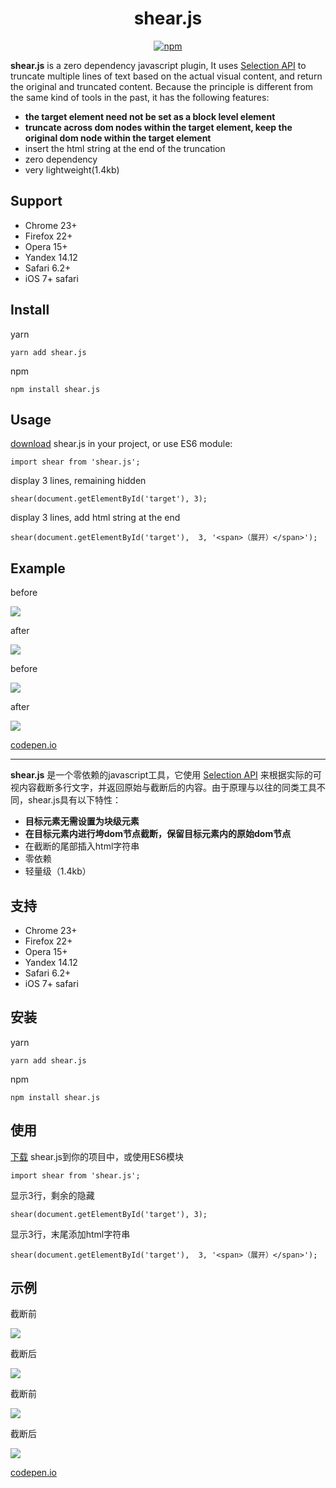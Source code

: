 <h1 align="center">shear.js</h1>

<p align="center">
    <a href="https://www.npmjs.com/package/shear.js">
        <img src="https://badge.fury.io/js/shear.js.svg" alt="npm" />
    </a>
</p>

**shear.js** is a zero dependency javascript plugin, It uses [Selection API](https://developer.mozilla.org/zh-CN/docs/Web/API/Selection) to truncate multiple lines of text based on the actual visual content, and return the original and truncated content. Because the principle is different from the same kind of tools in the past, it has the following features:

- **the target element need not be set as a block level element**
- **truncate across dom nodes within the target element, keep the original dom node within the target element**
- insert the html string at the end of the truncation
- zero dependency
- very lightweight(1.4kb)

## Support

- Chrome 23+
- Firefox 22+
- Opera 15+
- Yandex 14.12
- Safari 6.2+
- iOS 7+ safari

## Install

yarn
```
yarn add shear.js
```

npm
```
npm install shear.js
```

## Usage

[download](https://raw.githubusercontent.com/zhengrenzhe/shear.js/master/dist/shear-umd.js) shear.js in your project, or use ES6 module:
```
import shear from 'shear.js';
```

display 3 lines, remaining hidden
```
shear(document.getElementById('target'), 3);
```

display 3 lines, add html string at the end
```
shear(document.getElementById('target'),  3, '<span>（展开）</span>');
```

## Example

<p>before</p>

![](https://dn-droiz.qbox.me/p11.png)

<p>after</p>

![](https://dn-droiz.qbox.me/p2.png)

<p>before</p>

![](https://dn-droiz.qbox.me/p3.png)

<p>after</p>

![](https://dn-droiz.qbox.me/p4.png)

<a href="https://codepen.io/droiz/pen/YYWBBw/">codepen.io</a>


<hr />

**shear.js** 是一个零依赖的javascript工具，它使用 [Selection API](https://developer.mozilla.org/zh-CN/docs/Web/API/Selection) 来根据实际的可视内容截断多行文字，并返回原始与截断后的内容。由于原理与以往的同类工具不同，shear.js具有以下特性：

- **目标元素无需设置为块级元素**
- **在目标元素内进行垮dom节点截断，保留目标元素内的原始dom节点**
- 在截断的尾部插入html字符串
- 零依赖
- 轻量级（1.4kb）

## 支持

- Chrome 23+
- Firefox 22+
- Opera 15+
- Yandex 14.12
- Safari 6.2+
- iOS 7+ safari

## 安装

yarn
```
yarn add shear.js
```

npm
```
npm install shear.js
```

## 使用

[下载](https://raw.githubusercontent.com/zhengrenzhe/shear.js/master/dist/shear-umd.js) shear.js到你的项目中，或使用ES6模块
```
import shear from 'shear.js';
```

显示3行，剩余的隐藏
```
shear(document.getElementById('target'), 3);
```

显示3行，末尾添加html字符串
```
shear(document.getElementById('target'),  3, '<span>（展开）</span>');
```

## 示例

<p>截断前</p>

![](https://dn-droiz.qbox.me/p11.png)

<p>截断后</p>

![](https://dn-droiz.qbox.me/p2.png)

<p>截断前</p>

![](https://dn-droiz.qbox.me/p3.png)

<p>截断后</p>

![](https://dn-droiz.qbox.me/p4.png)

<a href="https://codepen.io/droiz/pen/YYWBBw/">codepen.io</a>
